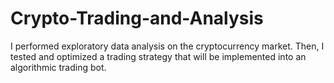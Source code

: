# Crypto-Trading-and-Analysis
I performed exploratory data analysis on the cryptocurrency market. Then, I tested and optimized a trading strategy that will be implemented into an algorithmic trading bot.
